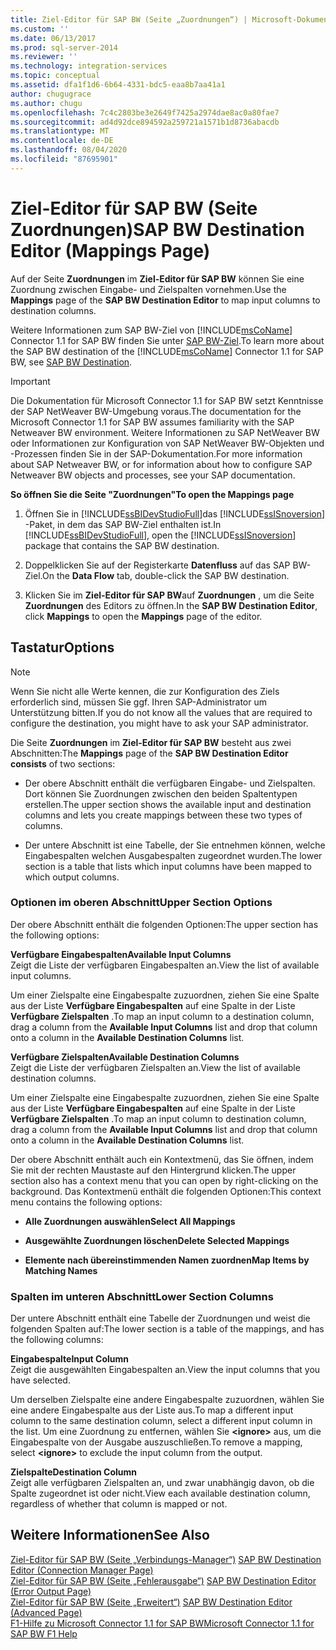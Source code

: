 ```yaml
---
title: Ziel-Editor für SAP BW (Seite „Zuordnungen“) | Microsoft-Dokumentation
ms.custom: ''
ms.date: 06/13/2017
ms.prod: sql-server-2014
ms.reviewer: ''
ms.technology: integration-services
ms.topic: conceptual
ms.assetid: dfa1f1d6-6b64-4331-bdc5-eaa8b7aa41a1
author: chugugrace
ms.author: chugu
ms.openlocfilehash: 7c4c2803be3e2649f7425a2974dae8ac0a80fae7
ms.sourcegitcommit: ad4d92dce894592a259721a1571b1d8736abacdb
ms.translationtype: MT
ms.contentlocale: de-DE
ms.lasthandoff: 08/04/2020
ms.locfileid: "87695901"
---
```

# <a name="sap-bw-destination-editor-mappings-page"></a><span data-ttu-id="a133f-102">Ziel-Editor für SAP BW (Seite Zuordnungen)</span><span class="sxs-lookup"><span data-stu-id="a133f-102">SAP BW Destination Editor (Mappings Page)</span></span>
  <span data-ttu-id="a133f-103">Auf der Seite **Zuordnungen** im **Ziel-Editor für SAP BW** können Sie eine Zuordnung zwischen Eingabe- und Zielspalten vornehmen.</span><span class="sxs-lookup"><span data-stu-id="a133f-103">Use the **Mappings** page of the **SAP BW Destination Editor** to map input columns to destination columns.</span></span>  
  
 <span data-ttu-id="a133f-104">Weitere Informationen zum SAP BW-Ziel von [!INCLUDE[msCoName](../../includes/msconame-md.md)] Connector 1.1 for SAP BW finden Sie unter [SAP BW-Ziel](sap-bw-destination.md).</span><span class="sxs-lookup"><span data-stu-id="a133f-104">To learn more about the SAP BW destination of the [!INCLUDE[msCoName](../../includes/msconame-md.md)] Connector 1.1 for SAP BW, see [SAP BW Destination](sap-bw-destination.md).</span></span>  
  
> [!IMPORTANT]  
>  <span data-ttu-id="a133f-105">Die Dokumentation für Microsoft Connector 1.1 for SAP BW setzt Kenntnisse der SAP NetWeaver BW-Umgebung voraus.</span><span class="sxs-lookup"><span data-stu-id="a133f-105">The documentation for the Microsoft Connector 1.1 for SAP BW assumes familiarity with the SAP Netweaver BW environment.</span></span> <span data-ttu-id="a133f-106">Weitere Informationen zu SAP NetWeaver BW oder Informationen zur Konfiguration von SAP NetWeaver BW-Objekten und -Prozessen finden Sie in der SAP-Dokumentation.</span><span class="sxs-lookup"><span data-stu-id="a133f-106">For more information about SAP Netweaver BW, or for information about how to configure SAP Netweaver BW objects and processes, see your SAP documentation.</span></span>  
  
 <span data-ttu-id="a133f-107">**So öffnen Sie die Seite "Zuordnungen"**</span><span class="sxs-lookup"><span data-stu-id="a133f-107">**To open the Mappings page**</span></span>  
  
1.  <span data-ttu-id="a133f-108">Öffnen Sie in [!INCLUDE[ssBIDevStudioFull](../../includes/ssbidevstudiofull-md.md)]das [!INCLUDE[ssISnoversion](../../includes/ssisnoversion-md.md)] -Paket, in dem das SAP BW-Ziel enthalten ist.</span><span class="sxs-lookup"><span data-stu-id="a133f-108">In [!INCLUDE[ssBIDevStudioFull](../../includes/ssbidevstudiofull-md.md)], open the [!INCLUDE[ssISnoversion](../../includes/ssisnoversion-md.md)] package that contains the SAP BW destination.</span></span>  
  
2.  <span data-ttu-id="a133f-109">Doppelklicken Sie auf der Registerkarte **Datenfluss** auf das SAP BW-Ziel.</span><span class="sxs-lookup"><span data-stu-id="a133f-109">On the **Data Flow** tab, double-click the SAP BW destination.</span></span>  
  
3.  <span data-ttu-id="a133f-110">Klicken Sie im **Ziel-Editor für SAP BW**auf **Zuordnungen** , um die Seite **Zuordnungen** des Editors zu öffnen.</span><span class="sxs-lookup"><span data-stu-id="a133f-110">In the **SAP BW Destination Editor**, click **Mappings** to open the **Mappings** page of the editor.</span></span>  
  
## <a name="options"></a><span data-ttu-id="a133f-111">Tastatur</span><span class="sxs-lookup"><span data-stu-id="a133f-111">Options</span></span>  
  
> [!NOTE]  
>  <span data-ttu-id="a133f-112">Wenn Sie nicht alle Werte kennen, die zur Konfiguration des Ziels erforderlich sind, müssen Sie ggf. Ihren SAP-Administrator um Unterstützung bitten.</span><span class="sxs-lookup"><span data-stu-id="a133f-112">If you do not know all the values that are required to configure the destination, you might have to ask your SAP administrator.</span></span>  
  
 <span data-ttu-id="a133f-113">Die Seite **Zuordnungen** im **Ziel-Editor für SAP BW** besteht aus zwei Abschnitten:</span><span class="sxs-lookup"><span data-stu-id="a133f-113">The **Mappings** page of the **SAP BW Destination Editor consists** of two sections:</span></span>  
  
-   <span data-ttu-id="a133f-114">Der obere Abschnitt enthält die verfügbaren Eingabe- und Zielspalten. Dort können Sie Zuordnungen zwischen den beiden Spaltentypen erstellen.</span><span class="sxs-lookup"><span data-stu-id="a133f-114">The upper section shows the available input and destination columns and lets you create mappings between these two types of columns.</span></span>  
  
-   <span data-ttu-id="a133f-115">Der untere Abschnitt ist eine Tabelle, der Sie entnehmen können, welche Eingabespalten welchen Ausgabespalten zugeordnet wurden.</span><span class="sxs-lookup"><span data-stu-id="a133f-115">The lower section is a table that lists which input columns have been mapped to which output columns.</span></span>  
  
### <a name="upper-section-options"></a><span data-ttu-id="a133f-116">Optionen im oberen Abschnitt</span><span class="sxs-lookup"><span data-stu-id="a133f-116">Upper Section Options</span></span>  
 <span data-ttu-id="a133f-117">Der obere Abschnitt enthält die folgenden Optionen:</span><span class="sxs-lookup"><span data-stu-id="a133f-117">The upper section has the following options:</span></span>  
  
 <span data-ttu-id="a133f-118">**Verfügbare Eingabespalten**</span><span class="sxs-lookup"><span data-stu-id="a133f-118">**Available Input Columns**</span></span>  
 <span data-ttu-id="a133f-119">Zeigt die Liste der verfügbaren Eingabespalten an.</span><span class="sxs-lookup"><span data-stu-id="a133f-119">View the list of available input columns.</span></span>  
  
 <span data-ttu-id="a133f-120">Um einer Zielspalte eine Eingabespalte zuzuordnen, ziehen Sie eine Spalte aus der Liste **Verfügbare Eingabespalten** auf eine Spalte in der Liste **Verfügbare Zielspalten** .</span><span class="sxs-lookup"><span data-stu-id="a133f-120">To map an input column to a destination column, drag a column from the **Available Input Columns** list and drop that column onto a column in the **Available Destination Columns** list.</span></span>  
  
 <span data-ttu-id="a133f-121">**Verfügbare Zielspalten**</span><span class="sxs-lookup"><span data-stu-id="a133f-121">**Available Destination Columns**</span></span>  
 <span data-ttu-id="a133f-122">Zeigt die Liste der verfügbaren Zielspalten an.</span><span class="sxs-lookup"><span data-stu-id="a133f-122">View the list of available destination columns.</span></span>  
  
 <span data-ttu-id="a133f-123">Um einer Zielspalte eine Eingabespalte zuzuordnen, ziehen Sie eine Spalte aus der Liste **Verfügbare Eingabespalten** auf eine Spalte in der Liste **Verfügbare Zielspalten** .</span><span class="sxs-lookup"><span data-stu-id="a133f-123">To map an input column to destination column, drag a column from the **Available Input Columns** list and drop that column onto a column in the **Available Destination Columns** list.</span></span>  
  
 <span data-ttu-id="a133f-124">Der obere Abschnitt enthält auch ein Kontextmenü, das Sie öffnen, indem Sie mit der rechten Maustaste auf den Hintergrund klicken.</span><span class="sxs-lookup"><span data-stu-id="a133f-124">The upper section also has a context menu that you can open by right-clicking on the background.</span></span> <span data-ttu-id="a133f-125">Das Kontextmenü enthält die folgenden Optionen:</span><span class="sxs-lookup"><span data-stu-id="a133f-125">This context menu contains the following options:</span></span>  
  
-   <span data-ttu-id="a133f-126">**Alle Zuordnungen auswählen**</span><span class="sxs-lookup"><span data-stu-id="a133f-126">**Select All Mappings**</span></span>  
  
-   <span data-ttu-id="a133f-127">**Ausgewählte Zuordnungen löschen**</span><span class="sxs-lookup"><span data-stu-id="a133f-127">**Delete Selected Mappings**</span></span>  
  
-   <span data-ttu-id="a133f-128">**Elemente nach übereinstimmenden Namen zuordnen**</span><span class="sxs-lookup"><span data-stu-id="a133f-128">**Map Items by Matching Names**</span></span>  
  
### <a name="lower-section-columns"></a><span data-ttu-id="a133f-129">Spalten im unteren Abschnitt</span><span class="sxs-lookup"><span data-stu-id="a133f-129">Lower Section Columns</span></span>  
 <span data-ttu-id="a133f-130">Der untere Abschnitt enthält eine Tabelle der Zuordnungen und weist die folgenden Spalten auf:</span><span class="sxs-lookup"><span data-stu-id="a133f-130">The lower section is a table of the mappings, and has the following columns:</span></span>  
  
 <span data-ttu-id="a133f-131">**Eingabespalte**</span><span class="sxs-lookup"><span data-stu-id="a133f-131">**Input Column**</span></span>  
 <span data-ttu-id="a133f-132">Zeigt die ausgewählten Eingabespalten an.</span><span class="sxs-lookup"><span data-stu-id="a133f-132">View the input columns that you have selected.</span></span>  
  
 <span data-ttu-id="a133f-133">Um derselben Zielspalte eine andere Eingabespalte zuzuordnen, wählen Sie eine andere Eingabespalte aus der Liste aus.</span><span class="sxs-lookup"><span data-stu-id="a133f-133">To map a different input column to the same destination column, select a different input column in the list.</span></span> <span data-ttu-id="a133f-134">Um eine Zuordnung zu entfernen, wählen Sie **\<ignore>** aus, um die Eingabespalte von der Ausgabe auszuschließen.</span><span class="sxs-lookup"><span data-stu-id="a133f-134">To remove a mapping, select **\<ignore>** to exclude the input column from the output.</span></span>  
  
 <span data-ttu-id="a133f-135">**Zielspalte**</span><span class="sxs-lookup"><span data-stu-id="a133f-135">**Destination Column**</span></span>  
 <span data-ttu-id="a133f-136">Zeigt alle verfügbaren Zielspalten an, und zwar unabhängig davon, ob die Spalte zugeordnet ist oder nicht.</span><span class="sxs-lookup"><span data-stu-id="a133f-136">View each available destination column, regardless of whether that column is mapped or not.</span></span>  
  
## <a name="see-also"></a><span data-ttu-id="a133f-137">Weitere Informationen</span><span class="sxs-lookup"><span data-stu-id="a133f-137">See Also</span></span>  
 <span data-ttu-id="a133f-138">[Ziel-Editor für SAP BW &#40;Seite „Verbindungs-Manager“&#41;](sap-bw-destination-editor-connection-manager-page.md) </span><span class="sxs-lookup"><span data-stu-id="a133f-138">[SAP BW Destination Editor &#40;Connection Manager Page&#41;](sap-bw-destination-editor-connection-manager-page.md) </span></span>  
 <span data-ttu-id="a133f-139">[Ziel-Editor für SAP BW &#40;Seite „Fehlerausgabe“&#41;](sap-bw-destination-editor-error-output-page.md) </span><span class="sxs-lookup"><span data-stu-id="a133f-139">[SAP BW Destination Editor &#40;Error Output Page&#41;](sap-bw-destination-editor-error-output-page.md) </span></span>  
 <span data-ttu-id="a133f-140">[Ziel-Editor für SAP BW &#40;Seite „Erweitert“&#41;](sap-bw-destination-editor-advanced-page.md) </span><span class="sxs-lookup"><span data-stu-id="a133f-140">[SAP BW Destination Editor &#40;Advanced Page&#41;](sap-bw-destination-editor-advanced-page.md) </span></span>  
 [<span data-ttu-id="a133f-141">F1-Hilfe zu Microsoft Connector 1.1 for SAP BW</span><span class="sxs-lookup"><span data-stu-id="a133f-141">Microsoft Connector 1.1 for SAP BW F1 Help</span></span>](../microsoft-connector-for-sap-bw-f1-help.md)  
  
  
